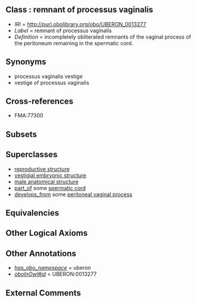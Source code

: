 
## Class : remnant of processus vaginalis

 * *IRI* = http://purl.obolibrary.org/obo/UBERON_0013277
 * *Label* = remnant of processus vaginalis
 * *Definition* = incompletely obliterated remnants of the vaginal process of the peritoneum remaining in the spermatic cord.

## Synonyms

 * processus vaginalis vestige
 * vestige of processus vaginalis

## Cross-references

 * FMA:77300

## Subsets


## Superclasses

 * [reproductive structure](../../UBERON/56/UBERON_0005156.md)
 * [vestigial embryonic structure](../../UBERON/90/UBERON_0006590.md)
 * [male anatomical structure](../../UBERON/03/UBERON_0014403.md)
 * [part_of](../../BFO/50/BFO_0000050.md) some [spermatic cord](../../UBERON/52/UBERON_0005352.md)
 * [develops_from](../../RO/02/RO_0002202.md) some [peritoneal vaginal process](../../UBERON/44/UBERON_0005344.md)

## Equivalencies


## Other Logical Axioms


## Other Annotations

 * *[has_obo_namespace](../../ce/oboInOwl#hasOBONamespace.md)* = uberon
 * *[oboInOwl#id](../../id/oboInOwl#id.md)* = UBERON:0013277

## External Comments

